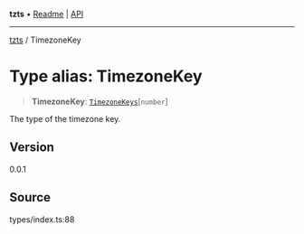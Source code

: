**tzts** • [Readme](../README.md) \| [API](../globals.md)

***

[tzts](../README.md) / TimezoneKey

# Type alias: TimezoneKey

> **TimezoneKey**: [`TimezoneKeys`](TimezoneKeys.md)\[`number`\]

The type of the timezone key.

## Version

0.0.1

## Source

types/index.ts:88

